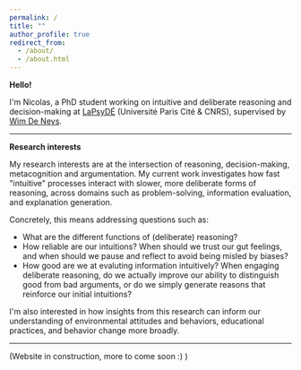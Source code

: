 ```yaml
---
permalink: /
title: ""
author_profile: true
redirect_from: 
  - /about/
  - /about.html
---
```


**Hello!** 

I'm Nicolas, a PhD student working on intuitive and deliberate reasoning and decision-making at [LaPsyDÉ](https://www.lapsyde.com/home) (Université Paris Cité & CNRS), supervised by [Wim De Neys](https://www.wdeneys.org/).

---


**Research interests**

My research interests are at the intersection of reasoning, decision-making, metacognition and argumentation. My current work investigates how fast "intuitive" processes interact with slower, more deliberate forms of reasoning, across domains such as problem-solving, information evaluation, and explanation generation.

Concretely, this means addressing questions such as:
- What are the different functions of (deliberate) reasoning?
- How reliable are our intuitions? When should we trust our gut feelings, and when should we pause and reflect to avoid being misled by biases?
- How good are we at evaluting information intuitively? When engaging deliberate reasoning, do we actually improve our ability to distinguish good from bad arguments, or do we simply generate reasons that reinforce our initial intuitions?

I'm also interested in how insights from this research can inform our understanding of environmental attitudes and behaviors, educational practices, and behavior change more broadly.  


 ---
(Website in construction, more to come soon :) )
